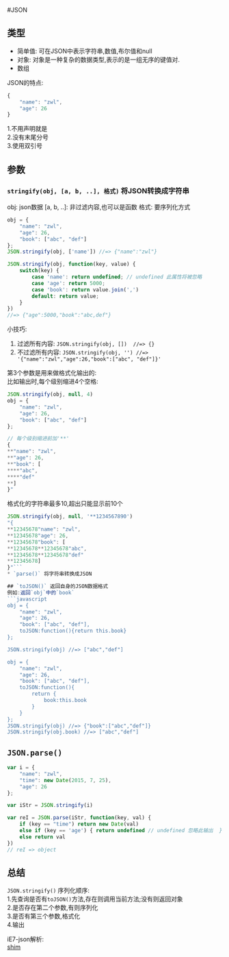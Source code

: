 #JSON

## 类型
* 简单值: 可在JSON中表示字符串,数值,布尔值和null
* 对象: 对象是一种复杂的数据类型,表示的是一组无序的键值对.  
* 数组  

JSON的特点:
```javascript
{
	"name": "zwl",
	"age": 26
}
```  
1.不用声明就是  
2.没有末尾分号  
3.使用双引号  

## 参数  
### `stringify(obj, [a, b, ..], 格式)` 将JSON转换成字符串
obj: json数据
[a, b, ..]: 非过滤内容,也可以是函数
格式: 要序列化方式 

```javascript
obj = {
	"name": "zwl",
	"age": 26,
	"book": ["abc", "def"]
};
JSON.stringify(obj, ['name']) //=> {"name":"zwl"} 

JSON.stringify(obj, function(key, value) {
	switch(key) {
		case 'name': return undefined; // undefined 此属性将被忽略
		case 'age': return 5000;
		case 'book': return value.join(',')
		default: return value;
	}
}) 
//=> {"age":5000,"book":"abc,def"}
```
小技巧:  
1. 过滤所有内容: `JSON.stringify(obj, [])  //=> {}`  
2. 不过滤所有内容: `JSON.stringify(obj, '') //=> '{"name":"zwl","age":26,"book":["abc", "def"]}'`  


第3个参数是用来做格式化输出的:  
比如输出时,每个级别缩进4个空格:  
```javascript
JSON.stringify(obj, null, 4)  
obj = {
	"name": "zwl",
	"age": 26,
	"book": ["abc", "def"]
};

// 每个级别缩进前加'**'
{
**"name": "zwl",
**"age": 26,
**"book": [
****"abc",
****"def"
**]
}"  
```

格式化的字符串最多10,超出只能显示前10个
```javascript
JSON.stringify(obj, null, '**1234567890')
"{
**12345678"name": "zwl",
**12345678"age": 26,
**12345678"book": [
**12345678**12345678"abc",
**12345678**12345678"def"
**12345678]
}"```
* `parse()` 将字符串转换成JSON  

## `toJSON()` 返回自身的JSON数据格式
例如:返回`obj`中的`book` 
```javascript 
obj = {
	"name": "zwl",
	"age": 26,
	"book": ["abc", "def"],
	toJSON:function(){return this.book}
};

JSON.stringify(obj) //=> ["abc","def"] 

obj = {
	"name": "zwl",
	"age": 26,
	"book": ["abc", "def"],
	toJSON:function(){
		return {
			book:this.book
		}
	}
};
JSON.stringify(obj) //=> {"book":["abc","def"]}  
JSON.stringify(obj.book) //=> ["abc","def"]  
```

## `JSON.parse()` 

```javascript
var i = {
	"name": "zwl",
	"time": new Date(2015, 7, 25),
	"age": 26
};

var iStr = JSON.stringify(i)

var reI = JSON.parse(iStr, function(key, val) {
	if (key == "time") return new Date(val)
	else if (key == 'age') { return undefined // undefined 忽略此输出  }  
	else return val
})
// reI => object  
```  

## 总结  
`JSON.stringify()` 序列化顺序:  
1.先查询是否有`toJSON()`方法,存在则调用当前方法;没有则返回对象  
2.是否存在第二个参数,有则序列化  
3.是否有第三个参数,格式化  
4.输出  


iE7-json解析:  
[shim](https://github.com/douglascrockford/JSON-js)